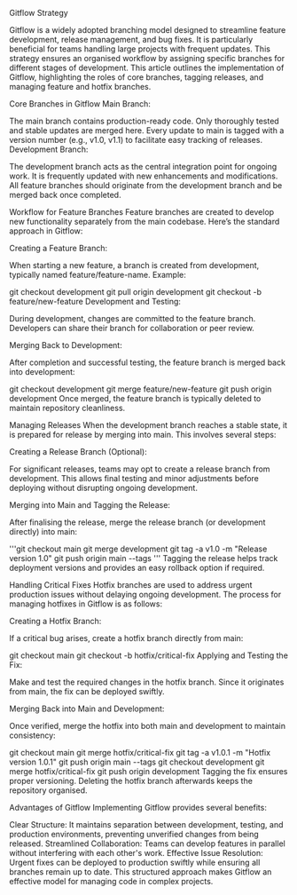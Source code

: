 Gitflow Strategy

Gitflow is a widely adopted branching model designed to streamline feature development, release management, and bug fixes. It is particularly beneficial for teams handling large projects with frequent updates. This strategy ensures an organised workflow by assigning specific branches for different stages of development. This article outlines the implementation of Gitflow, highlighting the roles of core branches, tagging releases, and managing feature and hotfix branches.

Core Branches in Gitflow Main Branch:

The main branch contains production-ready code. Only thoroughly tested and stable updates are merged here. Every update to main is tagged with a version number (e.g., v1.0, v1.1) to facilitate easy tracking of releases. Development Branch:

The development branch acts as the central integration point for ongoing work. It is frequently updated with new enhancements and modifications. All feature branches should originate from the development branch and be merged back once completed.

Workflow for Feature Branches Feature branches are created to develop new functionality separately from the main codebase. Here’s the standard approach in Gitflow:

Creating a Feature Branch:

When starting a new feature, a branch is created from development, typically named feature/feature-name. Example:

git checkout development
git pull origin development
git checkout -b feature/new-feature
Development and Testing:

During development, changes are committed to the feature branch. Developers can share their branch for collaboration or peer review.

Merging Back to Development:

After completion and successful testing, the feature branch is merged back into development:

git checkout development
git merge feature/new-feature
git push origin development
Once merged, the feature branch is typically deleted to maintain repository cleanliness.

Managing Releases When the development branch reaches a stable state, it is prepared for release by merging into main. This involves several steps:

Creating a Release Branch (Optional):

For significant releases, teams may opt to create a release branch from development. This allows final testing and minor adjustments before deploying without disrupting ongoing development.

Merging into Main and Tagging the Release:

After finalising the release, merge the release branch (or development directly) into main:

'''git checkout main
git merge development
git tag -a v1.0 -m "Release version 1.0"
git push origin main --tags
'''
Tagging the release helps track deployment versions and provides an easy rollback option if required.

Handling Critical Fixes Hotfix branches are used to address urgent production issues without delaying ongoing development. The process for managing hotfixes in Gitflow is as follows:

Creating a Hotfix Branch:

If a critical bug arises, create a hotfix branch directly from main:

git checkout main
git checkout -b hotfix/critical-fix
Applying and Testing the Fix:

Make and test the required changes in the hotfix branch. Since it originates from main, the fix can be deployed swiftly.

Merging Back into Main and Development:

Once verified, merge the hotfix into both main and development to maintain consistency:

git checkout main
git merge hotfix/critical-fix
git tag -a v1.0.1 -m "Hotfix version 1.0.1"
git push origin main --tags
git checkout development
git merge hotfix/critical-fix
git push origin development
Tagging the fix ensures proper versioning. Deleting the hotfix branch afterwards keeps the repository organised.

Advantages of Gitflow Implementing Gitflow provides several benefits:

Clear Structure: It maintains separation between development, testing, and production environments, preventing unverified changes from being released.
Streamlined Collaboration: Teams can develop features in parallel without interfering with each other's work.
Effective Issue Resolution: Urgent fixes can be deployed to production swiftly while ensuring all branches remain up to date.
This structured approach makes Gitflow an effective model for managing code in complex projects.
